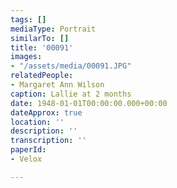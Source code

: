 ```yaml
---
tags: []
mediaType: Portrait
similarTo: []
title: '00091'
images:
- "/assets/media/00091.JPG"
relatedPeople:
- Margaret Ann Wilson
caption: Lallie at 2 months
date: 1948-01-01T00:00:00.000+00:00
dateApprox: true
location: ''
description: ''
transcription: ''
paperId:
- Velox

---
```

